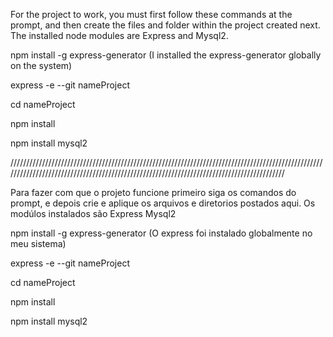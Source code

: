For the project to work, you must first follow these commands at the prompt, and then create the files and folder within the project created next.
The installed node modules are Express and Mysql2.


npm install -g express-generator
(I installed the express-generator globally on the system)

express -e --git nameProject

cd nameProject

npm install

npm install mysql2

//////////////////////////////////////////////////////////////////////////////////////////////////////////////////////////////////////////////////////////////////////////////////////////

Para fazer com que o projeto funcione primeiro siga os comandos do prompt, e depois crie e aplique os arquivos e diretorios postados aqui.
Os modúlos instalados são Express Mysql2

npm install -g express-generator
(O express foi instalado globalmente no meu sistema)

express -e --git nameProject

cd nameProject

npm install

npm install mysql2
